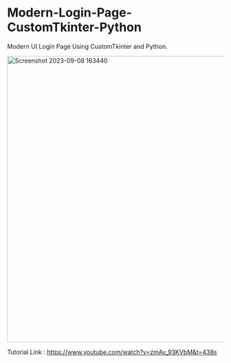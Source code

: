 # Modern-Login-Page-CustomTkinter-Python
Modern UI Login Page Using CustomTkinter and Python.

<img width="665" alt="Screenshot 2023-09-08 163440" src="https://github.com/harshnagar/Modern-Login-Page-CustomTkinter-Python/assets/35253819/aeb51130-9d70-4768-a271-e357dac5cf57">

Tutorial Link : https://www.youtube.com/watch?v=zmAv_93KVbM&t=438s


